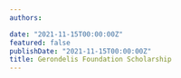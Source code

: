 ```yaml
---
authors:

date: "2021-11-15T00:00:00Z"
featured: false
publishDate: "2021-11-15T00:00:00Z"
title: Gerondelis Foundation Scholarship
---
```


